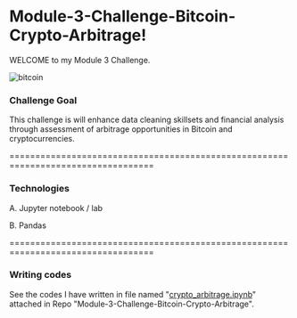 # Module-3-Challenge-Bitcoin-Crypto-Arbitrage!

WELCOME to my Module 3 Challenge.

![bitcoin](https://user-images.githubusercontent.com/108433370/180120811-29065d85-f69a-4318-af26-418a17d2e6bf.jpg)


### Challenge Goal 

This challenge is will enhance data cleaning skillsets and financial analysis through assessment of arbitrage opportunities in Bitcoin and cryptocurrencies.

==================================================================================

### Technologies
 
A. Jupyter notebook / lab
 
B. Pandas
   
==================================================================================


### Writing codes

See the codes I have written in file named "[crypto_arbitrage.ipynb](https://github.com/lenmunar30/Module-3-Challenge-Bitcoin-Crypto-Arbitrage/blob/main/crypto_arbitrage.ipynb)" attached in Repo "Module-3-Challenge-Bitcoin-Crypto-Arbitrage".
